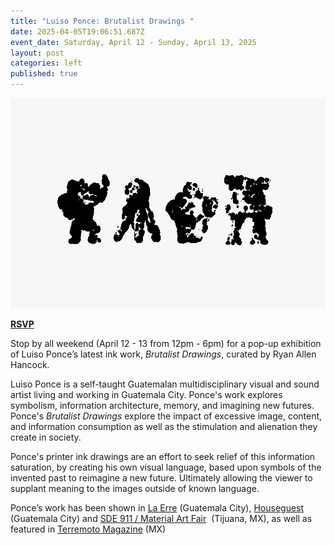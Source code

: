 ```yaml
---
title: "Luiso Ponce: Brutalist Drawings "
date: 2025-04-05T19:06:51.687Z
event_date: Saturday, April 12 - Sunday, April 13, 2025
layout: post
categories: left
published: true
---
```

![](/assets/img/luisoponce_ulises.jpg)

**[RSVP](https://www.eventbrite.com/e/luiso-ponce-brutalist-drawings-tickets-1299991602879?aff=oddtdtcreator)**

Stop by all weekend (April 12 - 13 from 12pm - 6pm) for a pop-up exhibition of Luiso Ponce’s latest ink work, *Brutalist Drawings*, curated by Ryan Allen Hancock.

Luiso Ponce is a self-taught Guatemalan multidisciplinary visual and sound artist living and working in Guatemala City. Ponce's work explores symbolism, information architecture, memory, and imagining new futures. Ponce's *Brutalist Drawings* explore the impact of excessive image, content, and information consumption as well as the stimulation and alienation they create in society.

Ponce's printer ink drawings are an effort to seek relief of this information saturation, by creating his own visual language, based upon symbols of the invented past to reimagine a new future. Ultimately allowing the viewer to supplant meaning to the images outside of known language.

Ponce’s work has been shown in [La Erre](https://www.instagram.com/p/CWOiXTGPDYJ/?img_index=10) (Guatemala City), [Houseguest](https://www.instagram.com/p/DCHXnJPvpKu/?img_index=6) (Guatemala City) and [SDE 911 / Material Art Fair](https://www.instagram.com/p/C3GB_y-MIkQ/)  (Tijuana, MX), as well as featured in [Terremoto Magazine](https://wordpress.terremoto.mx/etiqueta/luiso-ponce/) (MX)